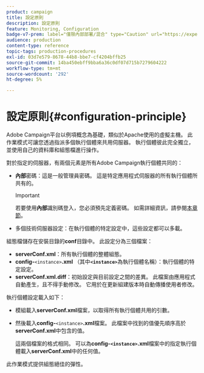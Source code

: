 ```yaml
---
product: campaign
title: 設定原則
description: 設定原則
feature: Monitoring, Configuration
badge-v7-prem: label="僅限內部部署/混合" type="Caution" url="https://experienceleague.adobe.com/docs/campaign-classic/using/installing-campaign-classic/architecture-and-hosting-models/hosting-models-lp/hosting-models.html?lang=zh-Hant" tooltip="僅適用於內部部署和混合部署"
audience: production
content-type: reference
topic-tags: production-procedures
exl-id: 03d7e579-8678-44b8-bbe7-cf4204bffb25
source-git-commit: 14ba450ebff9bba6a36c0df07d715b7279604222
workflow-type: tm+mt
source-wordcount: '292'
ht-degree: 5%

---
```


# 設定原則{#configuration-principle}



Adobe Campaign平台以例項概念為基礎，類似於Apache使用的虛擬主機。 此作業模式可讓您透過指派多個執行個體來共用伺服器。 執行個體彼此完全獨立，並使用自己的資料庫和組態檔進行操作。

對於指定的伺服器，有兩個元素是所有Adobe Campaign執行個體共同的：

* **內部**&#x200B;密碼：這是一般管理員密碼。 這是特定應用程式伺服器的所有執行個體所共有的。

  >[!IMPORTANT]
  >
  >若要使用&#x200B;**內部**&#x200B;識別碼登入，您必須預先定義密碼。 如需詳細資訊，請參閱[本章節](../../installation/using/configuring-campaign-server.md#internal-identifier)。

* 多個技術伺服器設定：在執行個體的特定設定中，這些設定都可以多載。

組態檔儲存在安裝目錄的&#x200B;**conf**&#x200B;目錄中。 此設定分為三個檔案：

* **serverConf.xml**：所有執行個體的整體組態。
* **config-**`<instance>`**.xml** （其中&#x200B;**`<instance>`**&#x200B;為執行個體名稱）：執行個體的特定設定。
* **serverConf.xml.diff**：初始設定與目前設定之間的差異。 此檔案由應用程式自動產生，且不得手動修改。 它用於在更新組建版本時自動傳播使用者修改。

執行個體設定載入如下：

* 模組載入&#x200B;**serverConf.xml**&#x200B;檔案，以取得所有執行個體共用的引數。
* 然後載入&#x200B;**config-**`<instance>`**.xml**&#x200B;檔案。 此檔案中找到的值優先順序高於&#x200B;**serverConf.xml**&#x200B;中包含的值。

  這兩個檔案的格式相同。 可以為&#x200B;**config-`<instance>`.xml**&#x200B;檔案中的指定執行個體載入&#x200B;**serverConf.xml**&#x200B;中的任何值。

此作業模式提供組態絕佳的彈性。
